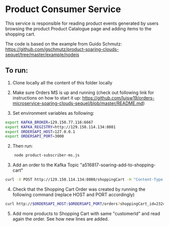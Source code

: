 # Product Consumer Service
This service is responsible for reading  product events generated by users browsing the product
Product Catalogue page and adding items to the shopping cart.

The code is based on the example from Guido Schmutz:
https://github.com/gschmutz/product-soaring-clouds-sequel/tree/master/example/nodejs

## To run:

1) Clone locally all the content of this folder locally

2) Make sure Orders MS is up and running (check out following link for instructions on how to start it up: https://github.com/luisw19/orders-microservice-soaring-clouds-sequel/blob/master/README.md)

2) Set environment variables as following:

```bash
export KAFKA_BROKER=129.150.77.116:6667
export KAFKA_REGISTRY=http://129.150.114.134:8081
export ORDERSAPI_HOST=127.0.0.1
export ORDERSAPI_PORT=3000
```

2) Then run:

```bash
	node product-subscriber-ms.js
```

3) Add an order to the Kafka Topic "a516817-soaring-add-to-shopping-cart"

```bash
curl -X POST http://129.150.114.134:8080/shoppingCart -H "Content-Type: application/json" -d '{"sessionId":"abbfc4f9-83d5-49ac-9fa5-2909c5dc86e6","customerId":"232422","currency":"USD","quantity":1,"product":{"productId":"abbfc4f9-83d5-49ac-9fa5-2909c5dc86e6","code":"AX329T","name":"Light Brown Men Shoe 1","imageUrl":"01_men_one.jpg","price":68.39,"size":43,"weight":0.0,"dimension":{"unit":"cm","length":10.2,"height":10.4,"width":5.4},"color":"lightbrown","tags":["tag"],"categories":["men"]}}'
```

4) Check that the Shopping Cart Order was created by running the following command (replace HOST and PORT accordingly)

```bash
curl http://$ORDERSAPI_HOST:$ORDERSAPI_PORT/orders?shoppingCart_id=232422&status=SHOPPING_CART
```

5) Add more products to Shopping Cart with same "customerId" and read again the order. See how new lines are added.
